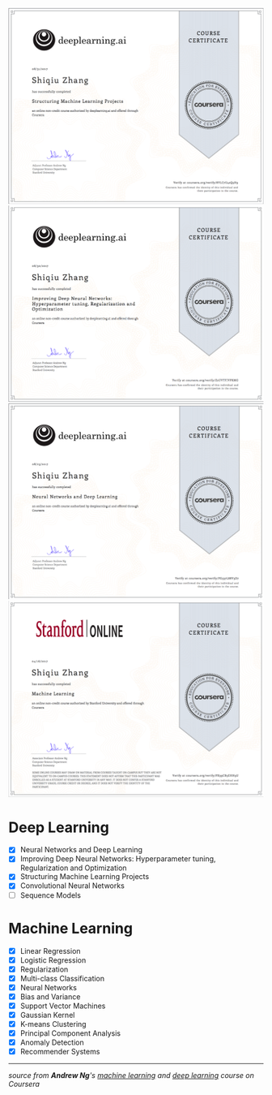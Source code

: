 ![deep learning : Structuring Machine Learning Projects](./certification/deeplearning.ai-3.png)
![deep learning : Improving Deep Neural Networks: Hyperparameter tuning, Regularization and Optimization](./certification/deeplearning.ai-2.png)
![deep learning : Neural Networks and Deep Learning](./certification/deeplearning.ai-1.png)
![machine learning](./certification/machine_learning.png)

# Deep Learning
+ [x] Neural Networks and Deep Learning
+ [x] Improving Deep Neural Networks: Hyperparameter tuning, Regularization and Optimization
+ [x] Structuring Machine Learning Projects
+ [x] Convolutional Neural Networks
+ [ ] Sequence Models

# Machine Learning
+ [x] Linear Regression
+ [x] Logistic Regression
+ [x] Regularization
+ [x] Multi-class Classification
+ [x] Neural Networks
+ [x] Bias and Variance
+ [x] Support Vector Machines
+ [x] Gaussian Kernel
+ [x] K-means Clustering
+ [x] Principal Component Analysis
+ [x] Anomaly Detection
+ [x] Recommender Systems

---
*source from **Andrew Ng**'s [machine learning](https://www.coursera.org/learn/machine-learning/home/welcome) and [deep learning](https://www.coursera.org/specializations/deep-learning) course on Coursera*
